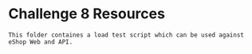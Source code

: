 # Challenge 8 Resources

```
This folder containes a load test script which can be used against eShop Web and API.
```
